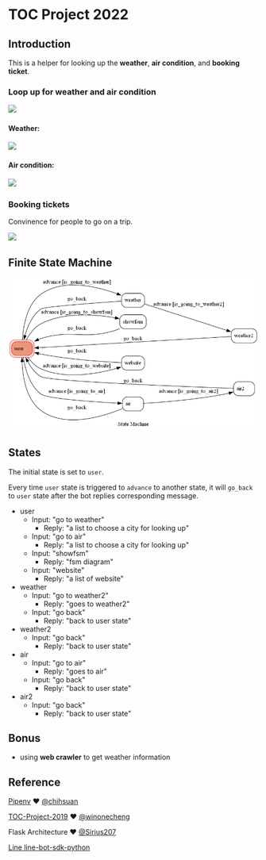 # TOC Project 2022
## Introduction
This is a helper for looking up the **weather**, **air condition**, and **booking ticket**. 

### Loop up for weather and air condition
![](https://i.imgur.com/tk4BqqN.png)
#### Weather:
![](https://i.imgur.com/A1UbKvq.png)
#### Air condition:
![](https://i.imgur.com/gVRCBFe.png)
### Booking tickets
Convinence for people to go on a trip.

![](https://i.imgur.com/Z7UP6RW.png)





## Finite State Machine
![fsm](https://github.com/BaoAh/TOC-LineBot/blob/master/fsm.png?raw=true)

## States
The initial state is set to `user`.

Every time `user` state is triggered to `advance` to another state, it will `go_back` to `user` state after the bot replies corresponding message.

* user
	* Input: "go to weather"
		* Reply: "a list to choose a city for looking up"
	* Input: "go to air"
		* Reply: "a list to choose a city for looking up"
    * Input: "showfsm"
        * Reply: "fsm diagram"
    * Input: "website"
        * Reply: "a list of website"
* weather 
    * Input: "go to weather2"
        * Reply: "goes to weather2"
    * Input: "go back"
        * Reply: "back to user state"
* weather2
    * Input: "go back"
        * Reply: "back to user state"
* air 
    * Input: "go to air"
        * Reply: "goes to air"
    * Input: "go back"
        * Reply: "back to user state"
* air2
    * Input: "go back"
        * Reply: "back to user state"

## Bonus 
- using **web crawler** to get weather information


## Reference
[Pipenv](https://medium.com/@chihsuan/pipenv-更簡單-更快速的-python-套件管理工具-135a47e504f4) ❤️ [@chihsuan](https://github.com/chihsuan)

[TOC-Project-2019](https://github.com/winonecheng/TOC-Project-2019) ❤️ [@winonecheng](https://github.com/winonecheng)

Flask Architecture ❤️ [@Sirius207](https://github.com/Sirius207)

[Line line-bot-sdk-python](https://github.com/line/line-bot-sdk-python/tree/master/examples/flask-echo)
